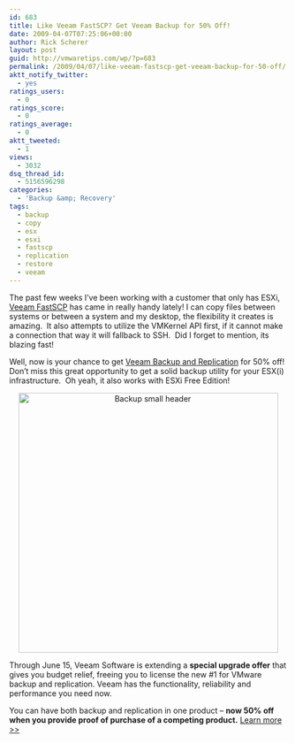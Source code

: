 ```yaml
---
id: 683
title: Like Veeam FastSCP? Get Veeam Backup for 50% Off!
date: 2009-04-07T07:25:06+00:00
author: Rick Scherer
layout: post
guid: http://vmwaretips.com/wp/?p=683
permalink: /2009/04/07/like-veeam-fastscp-get-veeam-backup-for-50-off/
aktt_notify_twitter:
  - yes
ratings_users:
  - 0
ratings_score:
  - 0
ratings_average:
  - 0
aktt_tweeted:
  - 1
views:
  - 3032
dsq_thread_id:
  - 5156596298
categories:
  - 'Backup &amp; Recovery'
tags:
  - backup
  - copy
  - esx
  - esxi
  - fastscp
  - replication
  - restore
  - veeam
---
```

The past few weeks I&#8217;ve been working with a customer that only has ESXi, <a href="http://www.veeam.com/vmware-esxi-fastscp.html" target="_blank">Veeam FastSCP</a> has came in really handy lately! I can copy files between systems or between a system and my desktop, the flexibility it creates is amazing.  It also attempts to utilize the VMKernel API first, if it cannot make a connection that way it will fallback to SSH.  Did I forget to mention, its blazing fast!

Well, now is your chance to get <a href="http://www.veeam.com/go/backup-upgrade/" target="_blank">Veeam Backup and Replication</a> for 50% off! Don&#8217;t miss this great opportunity to get a solid backup utility for your ESX(i) infrastructure.  Oh yeah, it also works with ESXi Free Edition!

<p style="text-align: center;">
  <span><a href="http://rs6.net/tn.jsp?et=1102531502824&s=63961&e=001Xwxrwm_gbhZ8_s1R-4cnKIb71wcl011qfZjOBtm4RckOv7PSULSmQDQKYSpTU36pY-15A4e9ynIcWHX1m_UCw_WozZhSnLNWI_ugP2ZAWuNlhgIPjxSJTeXCF4n6zxadv_xLmalK3zo=" target="_blank"><span><img id="_x0000_i1025" class="aligncenter" src="http://origin.ih.constantcontact.com/fs012/1101867302968/img/230.jpg?a=1102531502824" border="0" alt="Backup small header" width="470" /></span></a></span>
</p>

Through June 15, Veeam Software is extending a **special upgrade offer** that gives you budget relief, freeing you to license the new #1 for VMware backup and replication. Veeam has the functionality, reliability and performance you need now.

You can have both backup and replication in one product &#8211; **now 50% off when you provide proof of purchase of a competing product.** <a href="http://www.veeam.com/go/backup-upgrade/more.html" target="_blank">Learn more >></a>